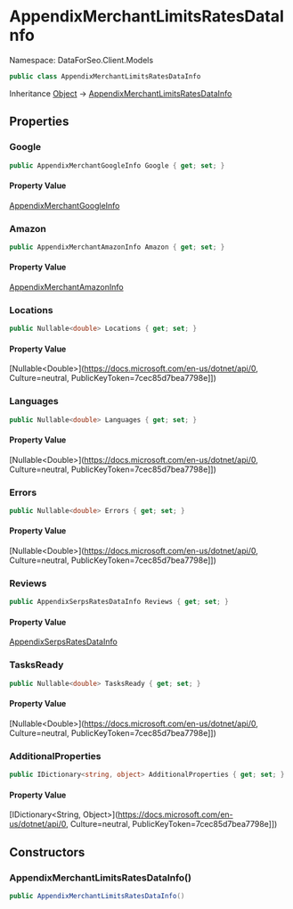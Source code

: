 # AppendixMerchantLimitsRatesDataInfo

Namespace: DataForSeo.Client.Models

```csharp
public class AppendixMerchantLimitsRatesDataInfo
```

Inheritance [Object](https://docs.microsoft.com/en-us/dotnet/api/Object) → [AppendixMerchantLimitsRatesDataInfo](./AppendixMerchantLimitsRatesDataInfo.md)

## Properties

### **Google**

```csharp
public AppendixMerchantGoogleInfo Google { get; set; }
```

#### Property Value

[AppendixMerchantGoogleInfo](./AppendixMerchantGoogleInfo.md)<br>

### **Amazon**

```csharp
public AppendixMerchantAmazonInfo Amazon { get; set; }
```

#### Property Value

[AppendixMerchantAmazonInfo](./AppendixMerchantAmazonInfo.md)<br>

### **Locations**

```csharp
public Nullable<double> Locations { get; set; }
```

#### Property Value

[Nullable&lt;Double&gt;](https://docs.microsoft.com/en-us/dotnet/api/0, Culture=neutral, PublicKeyToken=7cec85d7bea7798e]])<br>

### **Languages**

```csharp
public Nullable<double> Languages { get; set; }
```

#### Property Value

[Nullable&lt;Double&gt;](https://docs.microsoft.com/en-us/dotnet/api/0, Culture=neutral, PublicKeyToken=7cec85d7bea7798e]])<br>

### **Errors**

```csharp
public Nullable<double> Errors { get; set; }
```

#### Property Value

[Nullable&lt;Double&gt;](https://docs.microsoft.com/en-us/dotnet/api/0, Culture=neutral, PublicKeyToken=7cec85d7bea7798e]])<br>

### **Reviews**

```csharp
public AppendixSerpsRatesDataInfo Reviews { get; set; }
```

#### Property Value

[AppendixSerpsRatesDataInfo](./AppendixSerpsRatesDataInfo.md)<br>

### **TasksReady**

```csharp
public Nullable<double> TasksReady { get; set; }
```

#### Property Value

[Nullable&lt;Double&gt;](https://docs.microsoft.com/en-us/dotnet/api/0, Culture=neutral, PublicKeyToken=7cec85d7bea7798e]])<br>

### **AdditionalProperties**

```csharp
public IDictionary<string, object> AdditionalProperties { get; set; }
```

#### Property Value

[IDictionary&lt;String, Object&gt;](https://docs.microsoft.com/en-us/dotnet/api/0, Culture=neutral, PublicKeyToken=7cec85d7bea7798e]])<br>

## Constructors

### **AppendixMerchantLimitsRatesDataInfo()**

```csharp
public AppendixMerchantLimitsRatesDataInfo()
```
